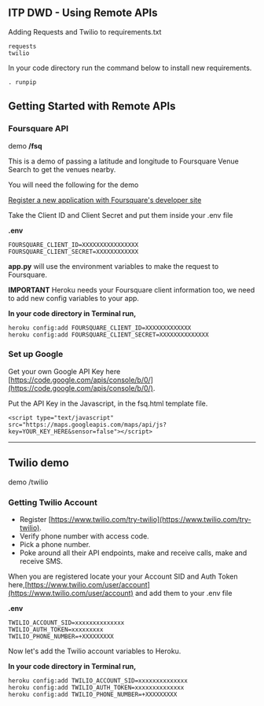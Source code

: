 ## ITP DWD - Using Remote APIs

Adding Requests and Twilio to requirements.txt

	requests
	twilio

In your code directory run the command below to install new requirements.

	. runpip



## Getting Started with Remote APIs

### Foursquare API

demo **/fsq**

This is a demo of passing a latitude and longitude to Foursquare Venue Search to get the venues nearby.

You will need the following for the demo

[Register a new application with Foursquare's developer site](https://foursquare.com/developers/apps)

Take the Client ID and Client Secret and put them inside your .env file
  
**.env**

	FOURSQUARE_CLIENT_ID=XXXXXXXXXXXXXXXX
	FOURSQUARE_CLIENT_SECRET=XXXXXXXXXXXX


**app.py** will use the environment variables to make the request to Foursquare.

**IMPORTANT** Heroku needs your Foursquare client information too, we need to add new config variables to your app.

**In your code directory in Terminal run,**

	heroku config:add FOURSQUARE_CLIENT_ID=XXXXXXXXXXXXX 
	heroku config:add FOURSQUARE_CLIENT_SECRET=XXXXXXXXXXXXXX


### Set up Google
Get your own Google API Key here [https://code.google.com/apis/console/b/0/](https://code.google.com/apis/console/b/0/).

Put the API Key in the Javascript, in the fsq.html template file.

	<script type="text/javascript" src="https://maps.googleapis.com/maps/api/js?key=YOUR_KEY_HERE&sensor=false"></script>

----------------

## Twilio demo

demo /twilio

### Getting Twilio Account

* Register [https://www.twilio.com/try-twilio](https://www.twilio.com/try-twilio).
* Verify phone number with access code.
* Pick a phone number.
* Poke around all their API endpoints, make and receive calls, make and receive SMS.

When you are registered locate your your Account SID and Auth Token here,[https://www.twilio.com/user/account](https://www.twilio.com/user/account) and add them to your .env file

**.env**	

	TWILIO_ACCOUNT_SID=xxxxxxxxxxxxxx
	TWILIO_AUTH_TOKEN=xxxxxxxxx
	TWILIO_PHONE_NUMBER=+XXXXXXXXX

Now let's add the Twilio account variables to Heroku.

**In your code directory in Terminal run,**

	heroku config:add TWILIO_ACCOUNT_SID=xxxxxxxxxxxxxx
	heroku config:add TWILIO_AUTH_TOKEN=xxxxxxxxxxxxxx
	heroku config:add TWILIO_PHONE_NUMBER=+XXXXXXXXX


